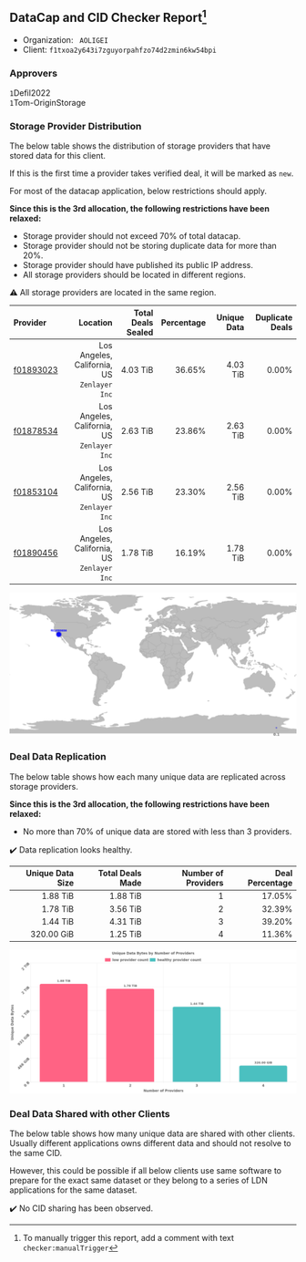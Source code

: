 ## DataCap and CID Checker Report[^1]
 - Organization: ` AOLIGEI`
 - Client: `f1txoa2y643i7zguyorpahfzo74d2zmin6kw54bpi`
### Approvers
`1`Defil2022<br/>`1`Tom-OriginStorage

### Storage Provider Distribution
The below table shows the distribution of storage providers that have stored data for this client.

If this is the first time a provider takes verified deal, it will be marked as `new`.

For most of the datacap application, below restrictions should apply.

**Since this is the 3rd allocation, the following restrictions have been relaxed:**
 - Storage provider should not exceed 70% of total datacap.
 - Storage provider should not be storing duplicate data for more than 20%.
 - Storage provider should have published its public IP address.
 - All storage providers should be located in different regions.

⚠️ All storage providers are located in the same region.

| Provider                                              |                                       Location | Total Deals Sealed | Percentage | Unique Data | Duplicate Deals |
| :---------------------------------------------------- | ---------------------------------------------: | -----------------: | ---------: | ----------: | --------------: |
| [f01893023](https://filfox.info/en/address/f01893023) | Los Angeles, California, US<br/>`Zenlayer Inc` |           4.03 TiB |     36.65% |    4.03 TiB |           0.00% |
| [f01878534](https://filfox.info/en/address/f01878534) | Los Angeles, California, US<br/>`Zenlayer Inc` |           2.63 TiB |     23.86% |    2.63 TiB |           0.00% |
| [f01853104](https://filfox.info/en/address/f01853104) | Los Angeles, California, US<br/>`Zenlayer Inc` |           2.56 TiB |     23.30% |    2.56 TiB |           0.00% |
| [f01890456](https://filfox.info/en/address/f01890456) | Los Angeles, California, US<br/>`Zenlayer Inc` |           1.78 TiB |     16.19% |    1.78 TiB |           0.00% |

![Provider Distribution](https://raw.githubusercontent.com/data-preservation-programs/filplus-checker-assets/main/filecoin-project/filecoin-plus-large-datasets/issues/880/1675062286619.png)
### Deal Data Replication
The below table shows how each many unique data are replicated across storage providers.

**Since this is the 3rd allocation, the following restrictions have been relaxed:**
- No more than 70% of unique data are stored with less than 3 providers.

✔️ Data replication looks healthy.

| Unique Data Size | Total Deals Made | Number of Providers | Deal Percentage |
| ---------------: | ---------------: | ------------------: | --------------: |
|         1.88 TiB |         1.88 TiB |                   1 |          17.05% |
|         1.78 TiB |         3.56 TiB |                   2 |          32.39% |
|         1.44 TiB |         4.31 TiB |                   3 |          39.20% |
|       320.00 GiB |         1.25 TiB |                   4 |          11.36% |

![Replication Distribution](https://raw.githubusercontent.com/data-preservation-programs/filplus-checker-assets/main/filecoin-project/filecoin-plus-large-datasets/issues/880/1675062287284.png)
### Deal Data Shared with other Clients
The below table shows how many unique data are shared with other clients.
Usually different applications owns different data and should not resolve to the same CID.

However, this could be possible if all below clients use same software to prepare for the exact same dataset or they belong to a series of LDN applications for the same dataset.

✔️ No CID sharing has been observed.

[^1]: To manually trigger this report, add a comment with text `checker:manualTrigger`
